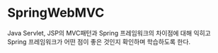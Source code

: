 # SpringWebMVC
Java Servlet, JSP의 MVC패턴과 Spring 프레임워크의 차이점에 대해 익히고  
Spring 프레임워크가 어떤 점이 좋은 것인지 확인하며 학습하도록 한다.
